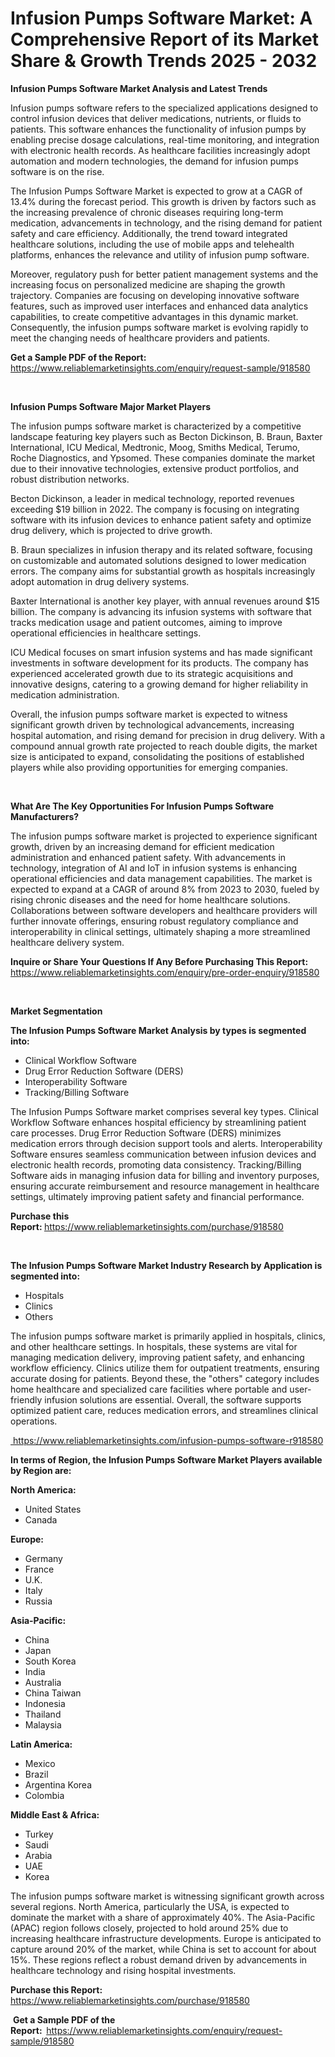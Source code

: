 <p><h1>Infusion Pumps Software Market: A Comprehensive Report of its Market Share & Growth Trends 2025 - 2032</h1></p><p><strong>Infusion Pumps Software Market Analysis and Latest Trends</strong></p>
<p><p>Infusion pumps software refers to the specialized applications designed to control infusion devices that deliver medications, nutrients, or fluids to patients. This software enhances the functionality of infusion pumps by enabling precise dosage calculations, real-time monitoring, and integration with electronic health records. As healthcare facilities increasingly adopt automation and modern technologies, the demand for infusion pumps software is on the rise.</p><p>The Infusion Pumps Software Market is expected to grow at a CAGR of 13.4% during the forecast period. This growth is driven by factors such as the increasing prevalence of chronic diseases requiring long-term medication, advancements in technology, and the rising demand for patient safety and care efficiency. Additionally, the trend toward integrated healthcare solutions, including the use of mobile apps and telehealth platforms, enhances the relevance and utility of infusion pump software.</p><p>Moreover, regulatory push for better patient management systems and the increasing focus on personalized medicine are shaping the growth trajectory. Companies are focusing on developing innovative software features, such as improved user interfaces and enhanced data analytics capabilities, to create competitive advantages in this dynamic market. Consequently, the infusion pumps software market is evolving rapidly to meet the changing needs of healthcare providers and patients.</p></p>
<p><strong>Get a Sample PDF of the Report:&nbsp;</strong> <a href="https://www.reliablemarketinsights.com/enquiry/request-sample/918580?utm_campaign=2199&utm_medium=2&utm_source=Github&utm_content=ia&utm_term=18042025&utm_id=infusion-pumps-software">https://www.reliablemarketinsights.com/enquiry/request-sample/918580</a></p>
<p>&nbsp;</p>
<p><strong>Infusion Pumps Software Major Market Players</strong></p>
<p><p>The infusion pumps software market is characterized by a competitive landscape featuring key players such as Becton Dickinson, B. Braun, Baxter International, ICU Medical, Medtronic, Moog, Smiths Medical, Terumo, Roche Diagnostics, and Ypsomed. These companies dominate the market due to their innovative technologies, extensive product portfolios, and robust distribution networks.</p><p>Becton Dickinson, a leader in medical technology, reported revenues exceeding $19 billion in 2022. The company is focusing on integrating software with its infusion devices to enhance patient safety and optimize drug delivery, which is projected to drive growth.</p><p>B. Braun specializes in infusion therapy and its related software, focusing on customizable and automated solutions designed to lower medication errors. The company aims for substantial growth as hospitals increasingly adopt automation in drug delivery systems.</p><p>Baxter International is another key player, with annual revenues around $15 billion. The company is advancing its infusion systems with software that tracks medication usage and patient outcomes, aiming to improve operational efficiencies in healthcare settings.</p><p>ICU Medical focuses on smart infusion systems and has made significant investments in software development for its products. The company has experienced accelerated growth due to its strategic acquisitions and innovative designs, catering to a growing demand for higher reliability in medication administration.</p><p>Overall, the infusion pumps software market is expected to witness significant growth driven by technological advancements, increasing hospital automation, and rising demand for precision in drug delivery. With a compound annual growth rate projected to reach double digits, the market size is anticipated to expand, consolidating the positions of established players while also providing opportunities for emerging companies.</p></p>
<p>&nbsp;</p>
<p><strong>What Are The Key Opportunities For Infusion Pumps Software Manufacturers?</strong></p>
<p><p>The infusion pumps software market is projected to experience significant growth, driven by an increasing demand for efficient medication administration and enhanced patient safety. With advancements in technology, integration of AI and IoT in infusion systems is enhancing operational efficiencies and data management capabilities. The market is expected to expand at a CAGR of around 8% from 2023 to 2030, fueled by rising chronic diseases and the need for home healthcare solutions. Collaborations between software developers and healthcare providers will further innovate offerings, ensuring robust regulatory compliance and interoperability in clinical settings, ultimately shaping a more streamlined healthcare delivery system.</p></p>
<p><strong>Inquire or Share Your Questions If Any Before Purchasing This Report:</strong> <a href="https://www.reliablemarketinsights.com/enquiry/pre-order-enquiry/918580?utm_campaign=2199&utm_medium=2&utm_source=Github&utm_content=ia&utm_term=18042025&utm_id=infusion-pumps-software">https://www.reliablemarketinsights.com/enquiry/pre-order-enquiry/918580</a></p>
<p>&nbsp;</p>
<p><strong>Market Segmentation</strong></p>
<p><strong>The Infusion Pumps Software Market Analysis by types is segmented into:</strong></p>
<p><ul><li>Clinical Workflow Software</li><li>Drug Error Reduction Software (DERS)</li><li>Interoperability Software</li><li>Tracking/Billing Software</li></ul></p>
<p><p>The Infusion Pumps Software market comprises several key types. Clinical Workflow Software enhances hospital efficiency by streamlining patient care processes. Drug Error Reduction Software (DERS) minimizes medication errors through decision support tools and alerts. Interoperability Software ensures seamless communication between infusion devices and electronic health records, promoting data consistency. Tracking/Billing Software aids in managing infusion data for billing and inventory purposes, ensuring accurate reimbursement and resource management in healthcare settings, ultimately improving patient safety and financial performance.</p></p>
<p><strong>Purchase this Report:&nbsp;</strong><a href="https://www.reliablemarketinsights.com/purchase/918580?utm_campaign=2199&utm_medium=2&utm_source=Github&utm_content=ia&utm_term=18042025&utm_id=infusion-pumps-software">https://www.reliablemarketinsights.com/purchase/918580</a></p>
<p>&nbsp;</p>
<p><strong>The Infusion Pumps Software Market Industry Research by Application is segmented into:</strong></p>
<p><ul><li>Hospitals</li><li>Clinics</li><li>Others</li></ul></p>
<p><p>The infusion pumps software market is primarily applied in hospitals, clinics, and other healthcare settings. In hospitals, these systems are vital for managing medication delivery, improving patient safety, and enhancing workflow efficiency. Clinics utilize them for outpatient treatments, ensuring accurate dosing for patients. Beyond these, the "others" category includes home healthcare and specialized care facilities where portable and user-friendly infusion solutions are essential. Overall, the software supports optimized patient care, reduces medication errors, and streamlines clinical operations.</p></p>
<p><a href="https://www.reliablemarketinsights.com/infusion-pumps-software-r918580?utm_campaign=2199&utm_medium=2&utm_source=Github&utm_content=ia&utm_term=18042025&utm_id=infusion-pumps-software">&nbsp;https://www.reliablemarketinsights.com/infusion-pumps-software-r918580</a></p>
<p><strong>In terms of Region, the Infusion Pumps Software Market Players available by Region are:</strong></p>
<p>
    <p> <strong> North America: </strong>
        <ul>
            <li>United States</li>
            <li>Canada</li>
        </ul>
        </p> 
    <p> <strong> Europe: </strong>
        <ul>
            <li>Germany</li>
            <li>France</li>
            <li>U.K.</li>
            <li>Italy</li>
            <li>Russia</li>
        </ul>
        </p> 
    <p> <strong> Asia-Pacific: </strong>
        <ul>
            <li>China</li>
            <li>Japan</li>
            <li>South Korea</li>
            <li>India</li>
            <li>Australia</li>
            <li>China Taiwan</li>
            <li>Indonesia</li>
            <li>Thailand</li>
            <li>Malaysia</li>
        </ul>
        </p> 
    <p> <strong> Latin America: </strong>
        <ul>
            <li>Mexico</li>
            <li>Brazil</li>
            <li>Argentina Korea</li>
            <li>Colombia</li>
        </ul>
        </p> 
    <p> <strong> Middle East & Africa: </strong>
        <ul>
            <li>Turkey</li>
            <li>Saudi</li>
            <li>Arabia</li>
            <li>UAE</li>
            <li>Korea</li>
        </ul>
    </p>
    </p>
<p><p>The infusion pumps software market is witnessing significant growth across several regions. North America, particularly the USA, is expected to dominate the market with a share of approximately 40%. The Asia-Pacific (APAC) region follows closely, projected to hold around 25% due to increasing healthcare infrastructure developments. Europe is anticipated to capture around 20% of the market, while China is set to account for about 15%. These regions reflect a robust demand driven by advancements in healthcare technology and rising hospital investments.</p></p>
<p><strong>Purchase this Report: </strong><a href="https://www.reliablemarketinsights.com/purchase/918580?utm_campaign=2199&utm_medium=2&utm_source=Github&utm_content=ia&utm_term=18042025&utm_id=infusion-pumps-software">https://www.reliablemarketinsights.com/purchase/918580</a></p>
<p>&nbsp;<strong>Get a Sample PDF of the Report:&nbsp;&nbsp;</strong><a href="https://www.reliablemarketinsights.com/enquiry/request-sample/918580?utm_campaign=2199&utm_medium=2&utm_source=Github&utm_content=ia&utm_term=18042025&utm_id=infusion-pumps-software">https://www.reliablemarketinsights.com/enquiry/request-sample/918580</a></p>
<p><strong></strong></p>
<p><p></p><p></p><p></p></p>